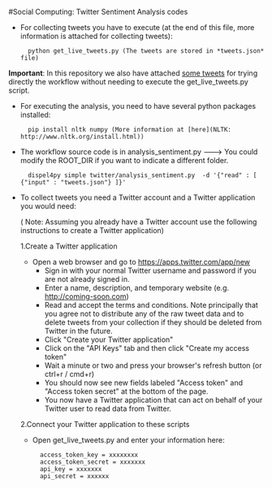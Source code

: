 #Social Computing: Twitter Sentiment Analysis codes 

- For collecting tweets you have to execute (at the end of this file, more information is attached for collecting tweets):
	
		python get_live_tweets.py (The tweets are stored in *tweets.json* file)
	
 **Important**: In this repository we also have attached [some tweets](https://github.com/rosafilgueira/dispel4py_workflows/blob/master/twitter_sentiment/tweets.json) for trying directly the workflow without needing to execute the get_live_tweets.py script.
	
- For executing the analysis, you need to have several python packages installed:

		pip install nltk numpy (More information at [here](NLTK: http://www.nltk.org/install.html))
	 	
- The workflow source code is in analysis_sentiment.py ---> You could modify the ROOT_DIR if you want to indicate a different folder.
	  	
		dispel4py simple twitter/analysis_sentiment.py  -d '{"read" : [ {"input" : "tweets.json"} ]}'

 - To collect tweets you need a Twitter account and a Twitter application you would need:

   ( Note: Assuming you already have a Twitter account use the following instructions to create a Twitter application)
	
    1.Create a Twitter application
	* Open a web browser and go to https://apps.twitter.com/app/new
    	* Sign in with your normal Twitter username and password if you are not already signed in.
    	* Enter a name, description, and temporary website (e.g. http://coming-soon.com)
    	* Read and accept the terms and conditions. Note principally that you agree not to distribute any of the raw tweet data and to delete tweets from your collection if they should be deleted from Twitter in the future.
    	* Click "Create your Twitter application"
    	* Click on the "API Keys" tab and then click "Create my access token"
    	* Wait a minute or two and press your browser's refresh button (or ctrl+r / cmd+r)
    	* You should now see new fields labeled "Access token" and "Access token secret" at the bottom of the page.
    	* You now have a Twitter application that can act on behalf of your Twitter user to read data from Twitter.

    2.Connect your Twitter application to these scripts
	* Open get_live_tweets.py and enter your information here:
		
			access_token_key = xxxxxxxx
			access_token_secret = xxxxxxx
			api_key = xxxxxxx
			api_secret = xxxxxx
